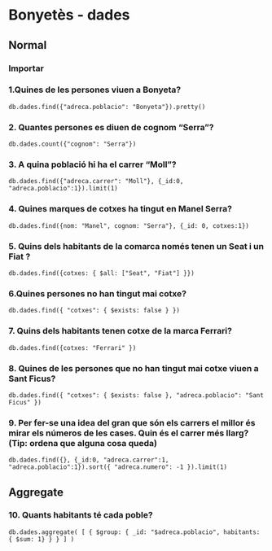 # Bonyetès - dades

## Normal

### Importar

### 1.Quines de les persones viuen a Bonyeta?

`db.dades.find({"adreca.poblacio": "Bonyeta"}).pretty()`

### 2. Quantes persones es diuen de cognom “Serra”?

`db.dades.count({"cognom": "Serra"})`

### 3. A quina població hi ha el carrer “Moll”?

`db.dades.find({"adreca.carrer": "Moll"}, {_id:0, "adreca.poblacio":1}).limit(1)`

### 4. Quines marques de cotxes ha tingut en Manel Serra?

`db.dades.find({nom: "Manel", cognom: "Serra"}, {_id: 0, cotxes:1})`

### 5. Quins dels habitants de la comarca només tenen un Seat i un Fiat ?

`db.dades.find({cotxes: { $all: ["Seat", "Fiat"] }})`

### 6.Quines persones no han tingut mai cotxe?

`db.dades.find({ "cotxes": { $exists: false } })`

### 7. Quins dels habitants tenen cotxe de la marca Ferrari?

`db.dades.find({cotxes: "Ferrari" })`

### 8. Quines de les persones que no han tingut mai cotxe viuen a Sant Ficus?

`db.dades.find({ "cotxes": { $exists: false }, "adreca.poblacio": "Sant Ficus" })`

### 9. Per fer-se una idea del gran que són els carrers el millor és mirar els números de les cases. Quin és el carrer més llarg? (Tip: ordena que alguna cosa queda)

`db.dades.find({}, {_id:0, "adreca.carrer":1, "adreca.poblacio":1}).sort({ "adreca.numero": -1 }).limit(1)`

## Aggregate

### 10. Quants habitants té cada poble?

`db.dades.aggregate( [ { $group: { _id: "$adreca.poblacio", habitants: { $sum: 1} } } ] )`
